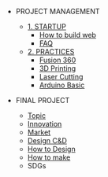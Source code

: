 <!-- 侧边栏 docs/_sidebar.md -->
- PROJECT MANAGEMENT
  - [1. STARTUP]()
    - [How to build web](PM/Howtobuild.md)
    - [FAQ](PM/faq.md)
  - [2. PRACTICES]()
    - [Fusion 360](PM/CAD/installcad.md)
    - [3D Printing](PM/CAD/practicecad.md)
    - [Laser Cutting]()
    - [Arduino Basic]()
    
- FINAL PROJECT
  - [Topic]()
  - [Innovation]()
  - [Market]()
  - [Design C&D]()
   - [How to Design]()
   - [How to make]()
  - SDGs